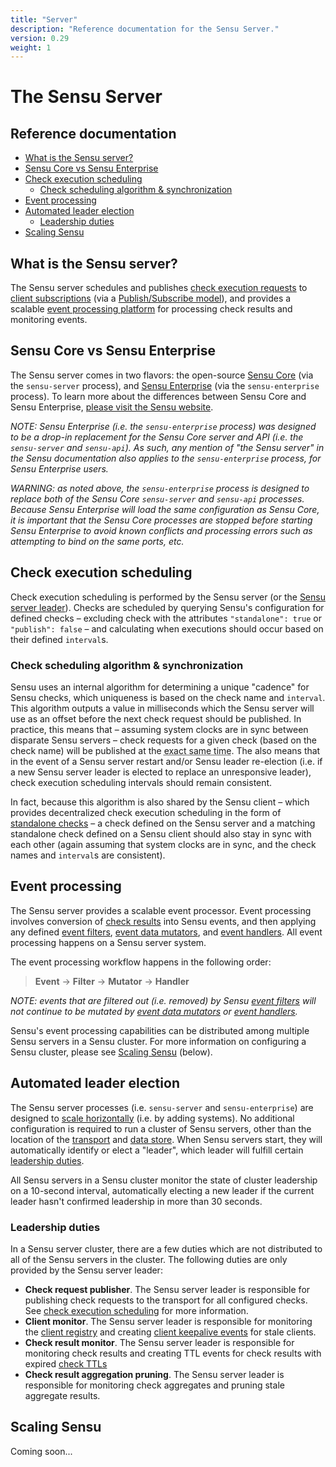```yaml
---
title: "Server"
description: "Reference documentation for the Sensu Server."
version: 0.29
weight: 1
---
```


# The Sensu Server

## Reference documentation

- [What is the Sensu server?](#what-is-the-sensu-server)
- [Sensu Core vs Sensu Enterprise](#sensu-core-vs-sensu-enterprise)
- [Check execution scheduling](#check-execution-scheduling)
  - [Check scheduling algorithm & synchronization](#check-scheduling-algorithm--synchronization)
- [Event processing](#event-processing)
- [Automated leader election](#automated-leader-election)
  - [Leadership duties](#leadership-duties)
- [Scaling Sensu](#scaling-sensu)

## What is the Sensu server?

The Sensu server schedules and publishes [check execution requests][1] to
[client subscriptions][2] (via a [Publish/Subscribe model][3]), and provides a
scalable [event processing platform][4] for processing check results and
monitoring events.

## Sensu Core vs Sensu Enterprise

The Sensu server comes in two flavors: the open-source [Sensu Core][5] (via the
`sensu-server` process), and [Sensu Enterprise][6] (via the `sensu-enterprise`
process). To learn more about the differences between Sensu Core and Sensu
Enterprise, [please visit the Sensu website][7].

_NOTE: Sensu Enterprise (i.e. the `sensu-enterprise` process) was designed to be
a drop-in replacement for the Sensu Core server and API (i.e. the `sensu-server`
and `sensu-api`). As such, any mention of "the Sensu server" in the Sensu
documentation also applies to the `sensu-enterprise` process, for Sensu
Enterprise users._

_WARNING: as noted above, the `sensu-enterprise` process is designed to replace
both of the Sensu Core `sensu-server` and `sensu-api` processes. Because Sensu
Enterprise will load the same configuration as Sensu Core, it is important that
the Sensu Core processes are stopped before starting Sensu Enterprise to avoid
known conflicts and processing errors such as attempting to bind on the same
ports, etc._

## Check execution scheduling

Check execution scheduling is performed by the Sensu server (or the [Sensu
server leader][8]). Checks are scheduled by querying Sensu's
configuration for defined checks &ndash; excluding check with the attributes
`"standalone": true` or `"publish": false` &ndash; and calculating when
executions should occur based on their defined `interval`s.

### Check scheduling algorithm & synchronization

Sensu uses an internal algorithm for determining a unique "cadence" for Sensu
checks, which uniqueness is based on the check name and `interval`. This
algorithm outputs a value in milliseconds which the Sensu server will use as an
offset before the next check request should be published. In practice, this
means that &ndash; assuming system clocks are in sync between disparate Sensu
servers &ndash; check requests for a given check (based on the check name) will
be published at the <abbr title="typically accurate within 500ms">exact same
time</abbr>. The also means that in the event of a Sensu server restart and/or
Sensu leader re-election (i.e. if a new Sensu server leader is elected to
replace an unresponsive leader), check execution scheduling intervals should
remain consistent.

In fact, because this algorithm is also shared by the Sensu client &ndash; which
provides decentralized check execution scheduling in the form of [standalone
checks][22] &ndash; a check defined on the Sensu server and a matching
standalone check defined on a Sensu client should also stay in sync with each
other (again assuming that system clocks are in sync, and the check names and
`interval`s are consistent).

## Event processing

The Sensu server provides a scalable event processor. Event processing involves
conversion of [check results][9] into Sensu events, and then
applying any defined [event filters][10], [event data mutators][11],
and [event handlers][12]. All event processing happens on a Sensu server
system.

The event processing workflow happens in the following order:

> **Event** -> **Filter** -> **Mutator** -> **Handler**

_NOTE: events that are filtered out (i.e. removed) by Sensu [event
filters](filters) will not continue to be mutated by [event data
mutators](mutators) or [event handlers](handlers)._

Sensu's event processing capabilities can be distributed among multiple Sensu
servers in a Sensu cluster. For more information on configuring a Sensu cluster,
please see [Scaling Sensu][13] (below).

## Automated leader election

The Sensu server processes (i.e. `sensu-server` and `sensu-enterprise`) are
designed to [scale horizontally][14] (i.e. by adding systems). No additional
configuration is required to run a cluster of Sensu servers, other than the
location of the [transport][15] and [data store][16]. When Sensu
servers start, they will automatically identify or elect a "leader", which
leader will fulfill certain [leadership duties][17].

All Sensu servers in a Sensu cluster monitor the state of cluster leadership on
a 10-second interval, automatically electing a new leader if the current leader
hasn't confirmed leadership in more than 30 seconds.

### Leadership duties

In a Sensu server cluster, there are a few duties which are not distributed to
all of the Sensu servers in the cluster. The following duties are only provided
by the Sensu server leader:

- **Check request publisher**. The Sensu server leader is responsible for
  publishing check requests to the transport for all configured checks. See
  [check execution scheduling][18] for more information.
- **Client monitor**. The Sensu server leader is responsible for monitoring the
  [client registry][19] and creating [client keepalive events][20] for stale clients.
- **Check result monitor**. The Sensu server leader is responsible for
  monitoring check results and creating TTL events for check results with
  expired [check TTLs][21]
- **Check result aggregation pruning**. The Sensu server leader is responsible
  for monitoring check aggregates and pruning stale aggregate results.

## Scaling Sensu

Coming soon...


[1]:  checks.html#check-requests
[2]:  clients.html#client-subscriptions
[3]:  checks.html#pubsub-checks
[4]:  ../overview/architecture.html#event-processor
[5]:  https://sensuapp.org/
[6]:  https://sensuapp.org/enterprise
[7]:  https://sensuapp.org/#compare
[8]:  #leadership-duties
[9]:  checks.html#check-results
[10]: filters.html
[11]: mutators.html
[12]: handlers.html
[13]: #scaling-sensu
[14]: https://en.wikipedia.org/wiki/Scalability#Horizontal_and_vertical_scaling
[15]: transport.html
[16]: data-store.html
[17]: #leadership-duties
[18]: #check-execution-scheduling
[19]: clients.html#registration-and-registry
[20]: clients.html#keepalive-events
[21]: checks.html#check-ttls
[22]: checks.html#standalone-checks
